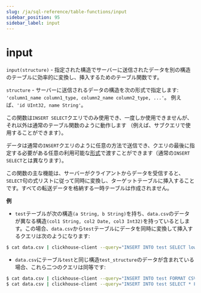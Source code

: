 ```yaml
---
slug: /ja/sql-reference/table-functions/input
sidebar_position: 95
sidebar_label: input
---
```


# input

`input(structure)` - 指定された構造でサーバーに送信されたデータを別の構造のテーブルに効率的に変換し、挿入するためのテーブル関数です。

`structure` - サーバーに送信されるデータの構造を次の形式で指定します: `'column1_name column1_type, column2_name column2_type, ...'`。
例えば、`'id UInt32, name String'`。

この関数は`INSERT SELECT`クエリでのみ使用でき、一度しか使用できませんが、それ以外は通常のテーブル関数のように動作します
（例えば、サブクエリで使用することができます）。

データは通常の`INSERT`クエリのように任意の方法で送信でき、クエリの最後に指定する必要がある任意の利用可能な[形式](../../interfaces/formats.md#formats)で渡すことができます（通常の`INSERT SELECT`とは異なります）。

この関数の主な機能は、サーバーがクライアントからデータを受信すると、`SELECT`句の式リストに従って同時に変換し、ターゲットテーブルに挿入することです。すべての転送データを格納する一時テーブルは作成されません。

**例**

- `test`テーブルが次の構造`(a String, b String)`を持ち、`data.csv`のデータが異なる構造`(col1 String, col2 Date, col3 Int32)`を持っているとします。この場合、`data.csv`から`test`テーブルにデータを同時に変換して挿入するクエリは次のようになります:

<!-- -->

``` bash
$ cat data.csv | clickhouse-client --query="INSERT INTO test SELECT lower(col1), col3 * col3 FROM input('col1 String, col2 Date, col3 Int32') FORMAT CSV";
```

- `data.csv`にテーブル`test`と同じ構造`test_structure`のデータが含まれている場合、これら二つのクエリは同等です:

<!-- -->

``` bash
$ cat data.csv | clickhouse-client --query="INSERT INTO test FORMAT CSV"
$ cat data.csv | clickhouse-client --query="INSERT INTO test SELECT * FROM input('test_structure') FORMAT CSV"
```

